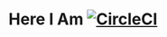 Here I Am [![CircleCI](https://circleci.com/gh/MahdiHatami/here-i-am.svg?style=svg&circle-token=854e87b299d7b2e30a09ff618c27e64698803950)](<LINK>)
===============================
